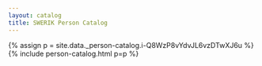 ```yaml
---
layout: catalog
title: SWERIK Person Catalog
---
```

{% assign p = site.data._person-catalog.i-Q8WzP8vYdvJL6vzDTwXJ6u %}
{% include person-catalog.html p=p %}

